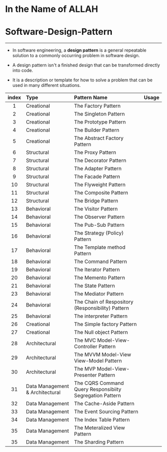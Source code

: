 # In the Name of ALLAH
# Software-Design-Pattern
---
- In software engineering, a __design pattern__ is a general repeatable solution to a commonly occurring problem in software design.



- A design pattern isn't a finished design that can be transformed directly into code.


- It is a description or template for how to solve a problem that can be used in many different situations.


|index|Type |Pattern Name| Usage |
|:---:|:----|:-----------|:-----|
|1 | Creational |The Factory Pattern| |
|2 | Creational |The Singleton Pattern| |
|3 | Creational |The Prototype Pattern| |
|4 | Creational |The Builder Pattern| |
|5 | Creational |The Abstract Factory Pattern| |
|6 | Structural |The Proxy Pattern| |
|7 | Structural |The Decorator Pattern| |
|8 | Structural |The Adapter Pattern| |
|9 | Structural |The Facade Pattern| |
|10 | Structural |The Flyweight Pattern| |
|11 | Structural |The Composite Pattern| |
|12 | Structural |The Bridge Pattern| |
|13 | Behavioral |The Visitor Pattern| |
|14 | Behavioral |The Observer Pattern| |
|15 | Behavioral |The Pub-Sub Pattern| |
|16 | Behavioral |The Strategy (Policy) Pattern| |
|17 | Behavioral |The Template method Pattern| |
|18 | Behavioral |The Command Pattern| |
|19 | Behavioral |The Iterator Pattern| |
|20 | Behavioral |The Memento Pattern| |
|21 | Behavioral |The State Pattern| |
|23 | Behavioral |The Mediator Pattern| |
|24 | Behavioral |The Chain of Respository (Responsibility) Pattern| |
|25 | Behavioral |The interpreter Pattern| |
|26 | Creational |The Simple factory Pattern| |
|27 | Creational |The Null object Pattern| |
|28 | Architectural |The MVC Model-View-Controller Pattern| |
|29 | Architectural |The MVVM Model-View View-Model Pattern| |
|30 | Architectural |The MVP Model-View-Presenter Pattern| |
|31 | Data Management & Architectural |The CQRS Command Query Responsibiity Segregation Pattern| |
|32 | Data Management|The Cache-Aside Pattern| |
|33 | Data Management|The Event Sourcing Pattern| |
|34 | Data Management|The Index Table Pattern| |
|35 | Data Management|The Meteralized View Pattern| |
|35 | Data Management|The Sharding Pattern| |
